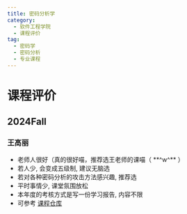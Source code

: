 ```yaml
---
title: 密码分析学
category:
  - 软件工程学院
  - 课程评价
tag:
  - 密码学
  - 密码分析
  - 专业课程
---
```


# 课程评价
## 2024Fall
### 王高丽

- 老师人很好（真的很好喵，推荐选王老师的课喵（ \*\*\^w\^\*\* ）
- 若人少, 会变成五级制, 建议无脑选
- 若对各种密码分析的攻击方法感兴趣, 推荐选
- 平时事情少, 课堂氛围放松
- 本年度的考核方式是写一份学习报告, 内容不限
- 可参考 [课程仓库](https://github.com/KirisameVanilla/Cryptanalysis_of_cryptography.git)